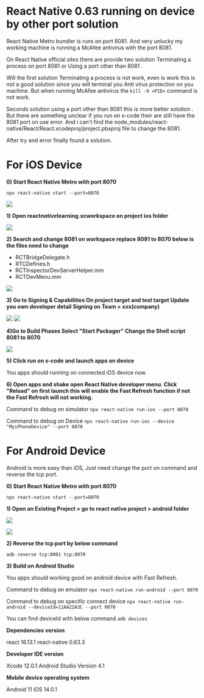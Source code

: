# React Native 0.63 running on device by other port solution

React Native Metro bundler is runs on port 8081. And very unlucky my working machine is running a McAfee antivirus with the port 8081.

On React Native official sites there are provide two solution Terminating a process on port 8081 or Using a port other than 8081 .

Will the first solution Terminating a process is not work, even is work this is not a good solution since you will terminal you Anti virus protection on you machine. But when running McAfee antivirus the `kill -9 <PID>` command is not work.

Seconds solution using a port other than 8081 this is more better solution . But there are something unclear if you run on x-code their are still have the 8081 port on use error. And i can't find the node\_modules/react-native/React/React.xcodeproj/project.pbxproj file to change the 8081.

After try and error finally found a solution.

# For iOS Device

**0) Start React Native Metro with port 8070**

`npx react-native start --port=8070`

![](https://childofcode.com/content/images/2020/10/start.png)

**1) Open react*native*learning.xcworkspace on project ios folder**

![](https://childofcode.com/content/images/2020/10/ios-project.png)

**2) Search and change 8081 on workspace replace 8081 to 8070 below is the files need to change**

*   RCTBridgeDelegate.h
*   RTCDefines.h
*   RCTInspectorDevServerHelper.mm
*   RCTDevMenu.mm

![](https://childofcode.com/content/images/2020/10/project-8081.png)

**3) Go to Signing & Capabilities On project target and test target Update you own developer detail Signing on Team > xxx(company)**

![](https://childofcode.com/content/images/2020/10/sign1.png) ![](https://childofcode.com/content/images/2020/10/sign2.png)

**4)Go to Build Phases Select "Start Packager"
Change the Shell script 8081 to 8070**

![](https://childofcode.com/content/images/2020/10/shell.png)

**5) Click run on x-code and launch apps on device**

You apps should running on connected iOS device now.

**6) Open apps and shake open React Native developer menu. Click "Reload" on first launch this will enable the Fast Refresh function if not the Fast Refresh will not working.**

Command to debug on simulator
`npx react-native run-ios --port 8070`

Command to debug on Device
`npx react-native run-ios --device "MyiPhoneDevice" --port 8070`

# For Android Device

Android is more easy than iOS, Just need change the port on command and reverse the tcp port.

**0) Start React Native Metro with port 8070**

`npx react-native start --port=8070`

**1) Open an Existing Project > go to react native project > android folder**

![](https://childofcode.com/content/images/2020/10/android-studio.png)

![](https://childofcode.com/content/images/2020/10/android.png)

**2) Reverse the tcp port by below command**

`adb reverse tcp:8081 tcp:8070`

**3) Build on Android Studio**

You apps should working good on android device with Fast Refresh.

Command to debug on emulator
`npx react-native run-android --port 8070`

Command to debug on specific connect device
`npx react-native run-android --deviceId=11AA22A3C --port 8070`

You can find deviceId with below command
`adb devices`

**Dependencies version**

react 16.13.1
react-native 0.63.3

**Developer IDE version**

Xcode 12.0.1
Android Studio Version 4.1

**Mobile device operating system**

Android 11
iOS 14.0.1